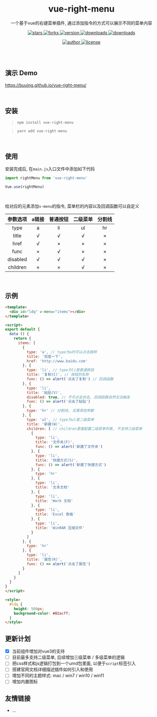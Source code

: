 
<div align="center">
  <h1>vue-right-menu</h1>
  <p>一个基于vue的右键菜单插件, 通过添加指令的方式可以展示不同的菜单内容</p>
  <p>
    <a href="https://github.com/buuing/vue-right-menu/stargazers" target="_black">
      <img src="https://img.shields.io/github/stars/buuing/vue-right-menu?color=%238aacf9&logo=github&style=flat-square" alt="stars" />
    </a>
    <a href="https://github.com/buuing/vue-right-menu/network/members" target="_black">
      <img src="https://img.shields.io/github/forks/buuing/vue-right-menu?color=%238aacf9&logo=github&style=flat-square" alt="forks" />
    </a>
    <a href="https://www.npmjs.com/package/vue-right-menu" target="_black">
      <img src="https://img.shields.io/npm/v/vue-right-menu?color=%238aacf9&logo=npm&style=flat-square" alt="version" />
    </a>
    <a href="https://www.npmjs.com/package/vue-right-menu" target="_black">
      <img src="https://img.shields.io/npm/dm/vue-right-menu?color=%238aacf9&logo=npm&style=flat-square" alt="downloads" />
    </a>
    <a href="https://www.jsdelivr.com/package/npm/vue-right-menu" target="_black">
      <img src="https://data.jsdelivr.com/v1/package/npm/vue-right-menu/badge" alt="downloads" />
    </a>
  </p>
  <p>
    <a href="https://github.com/buuing" target="_black">
      <img src="https://img.shields.io/badge/Author-%20buuing%20-4195a5.svg?&logo=github&style=flat-square" alt="author" />
    </a>
    <a href="https://github.com/buuing/vue-right-menu/blob/master/LICENSE" target="_black">
      <img src="https://img.shields.io/github/license/buuing/vue-right-menu?color=%232dce89&logo=github&style=flat-square" alt="license" />
    </a>
  </p>
</div>

<br />


<br>

## 演示 Demo

https://buuing.github.io/vue-right-menu/

<br>

## 安装

> `npm install vue-right-menu`

> `yarn add vue-right-menu`

<br>

## 使用

安装完成后, 在`main.js`入口文件中添加如下代码

```js
import rightMenu from 'vue-right-menu'

Vue.use(rightMenu)
```

<br>

给对应的元素添加`v-menu`的指令, 菜单栏的内容以及回调函数可以自定义

| 参数选项  | a链接 | 普通按钮 | 二级菜单 | 分割线
|  :-:     | :-:   | :-:     | :-: | :-:
| type     |  a   |   li    |  ul  | hr 
| title    |  √   |   √     |  √   | × 
| href     |  √   |   ×     |  ×   | × 
| func     |  ×   |   √     |  ×   | × 
| disabled |  √   |   √     |  √   | × 
| children |  ×   |   ×     |  √   | × 

<br>

## 示例

```html
<template>
  <div id="ldq" v-menu="items"></div>
</template>

<script>
export default {
  data () {
    return {
      items: [
        {
          type: 'a', // type为a时可以点击跳转
          title: '百度一下',
          href: 'http://www.baidu.com'
        }, {
          type: 'li', // type为li是普通按钮
          title: '复制(C)', // 按钮的名称
          func: () => alert('点击了复制') // 回调函数
        }, {
          type: 'li',
          title: '粘贴(V)',
          disabled: true, // 不可点击状态, 回调函数自然无法触发
          func: () => alert('点击了粘贴')
        }, {
          type: 'hr' // 分割线, 无需其他参数
        }, {
          type: 'ul', // type为ul是二级菜单
          title: '新建(W)',
          children: [ // children里面配置二级菜单列表, 不支持三级菜单
            {
              type: 'li',
              title: '文件夹(F)',
              func: () => alert('新建了文件夹')
            }, {
              type: 'li',
              title: '快捷方式(S)',
              func: () => alert('新建了快捷方式')
            }, {
              type: 'hr'
            }, {
              type: 'li',
              title: '文本文档'
            }, {
              type: 'li',
              title: 'Work 文档'
            }, {
              type: 'li',
              title: 'Excel 表格'
            }, {
              type: 'li',
              title: 'WinRAR 压缩文件'
            }
          ]
        }, {
          type: 'hr'
        }, {
          type: 'li',
          title: '属性(R)',
          func: () => alert('点击了属性')
        }
      ]
    }
  }
}
</script>

<style>
  #ldq {
    height: 500px;
    background-color: #82acff;
  }
</style>
```

## 更新计划

- [x] 当前组件增加对vue3的支持
- [ ] 目前最多支持二级菜单, 后续增加三级菜单 / 多级菜单的逻辑
- [ ] 把css样式和js逻辑打包到一个umd包里面, 以便于`script`标签引入
- [ ] 搭建官网文档详细描述插件如何引入和使用
- [ ] 增加不同的主题样式: mac / win7 / win10 / win11
- [ ] 增加内置图标

## 友情链接

- ...
